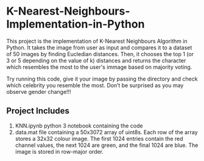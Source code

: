 # K-Nearest-Neighbours-Implementation-in-Python
 This project is the implementation of K-Nearest Neighbours Algorithm in Python. It takes the image from user as input and compares it to a dataset of 50 images by finding Eucledian distances. Then, it chooses the top 1 (or 3 or 5 depending on the value of k) distances and returns the character which resembles the most to the user's immage based on majority voting.
 
 Try running this code, give it your image by passing the directory and check which celebrity you resemble the most. Don’t be surprised as you may observe gender change!!!
 ## Project Includes
 1. KNN.ipynb python 3 notebook containing the code
 2. data.mat file containing a 50x3072 array of uint8s. Each row of the array stores a 32x32 colour image. The first 1024 entries contain the red channel values, the next 1024 are green, and the final
1024 are blue. The image is stored in row-major order.
